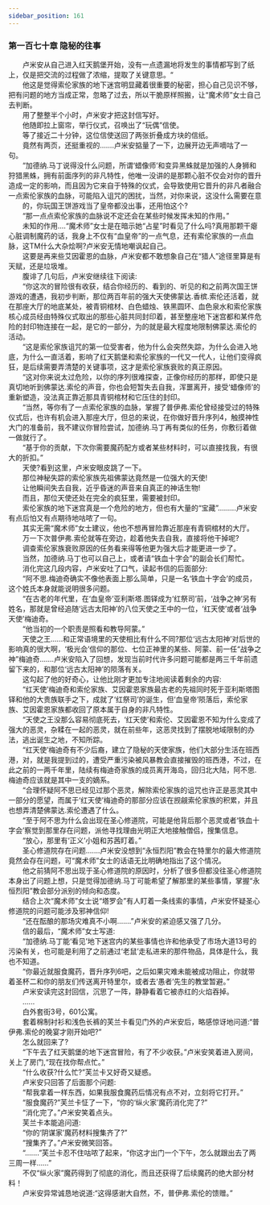 ```yaml
---
sidebar_position: 161
---
```

### 第一百七十章 隐秘的往事  


　　卢米安从自己进入红天鹅堡开始，没有一点遗漏地将发生的事情都写到了纸上，仅是把交流的过程做了浓缩，提取了关键意思。“  
　　他这是觉得索伦家族的地下迷宫明显藏着很重要的秘密，担心自己见识不够，把有问题的地方当成正常，忽略了过去，所以干脆原样照搬，让“魔术师”女士自己去判断。  
　　用了整整半个小时，卢米安才把这封信写好。  
　　他随即拉上窗帘，举行仪式，召唤出了“玩偶”信使。  
　　等了接近二十分钟，这位信使送回了两张折叠成方块的信纸。  
　　竟然有两页，还挺重视的…….卢米安掂量了一下，边展开边无声嘀咕了一句。  
　　“加德纳.马丁说得没什么问题，所谓‘蜡像师’和变异黑蛛就是加强的人身狮和狩猎黑蛛，拥有前面序列的非凡特性，他唯一没讲的是那颗心脏不仅会对你的晋升造成一定的影响，而且因为它来自于特殊的仪式，会导致使用它晋升的非凡者融合一点索伦家族的血脉，可能陷入诅咒的困扰，当然，对你来说，这没什么需要在意  
　　的，你玩国王饼游戏当了皇帝都没出事，还用怕这个?  
　　“那一点点索伦家族的血脉说不定还会在某些时候发挥未知的作用。”  
　　未知的作用....“魔术师”女士是在暗示她“占星”时看见了什么吗?真用那颗干瘪心脏调制魔药的话，我身上不仅有“血皇帝”的一点气息，还有索伦家族的一点血脉，这TM什么大杂烩啊?卢米安无情地嘲讽起自己。  
　　这要是再来些艾因霍恩的血脉，卢米安都不敢想象自己在“猎人”途径里算是有天赋，还是垃圾堆。  
　　腹诽了几句后，卢米安继续往下阅读:  
　　“你这次的冒险很有收获，结合你经历的、看到的、听见的和之前两次国王饼游戏的遭遇，我初步判断，那位两百年前的强大天使佛蒙达.香槟.索伦还活着，就在那座大厅的地底某处，被青铜棺材、白色蜡烛、铁黑圆环、血色泉水和索伦家族核心成员经由特殊仪式取出的那些心脏共同封印着，甚至整座地下迷宫都和某件危险的封印物连接在一起，是它的一部分，为的就是最大程度地限制佛蒙达.索伦的活动。  
　　“这是索伦家族诅咒的第一位受害者，他为什么会突然失踪，为什么会进入地底，为什么一直活着，影响了红天鹅堡和索伦家族的一代又一代人，让他们变得疯狂，是后续需要弄清楚的关键事项，这才是索伦家族衰败的真正原因。  
　　“这对你来说太过危险，以你的序列很难探查，正像你经历的那样，即使只是真切地听到佛蒙达.索伦的声音，你也会短暂失去自我，浑噩离开，接受‘蜡像师’的重新塑造，没法真正靠近那具青铜棺材和它压住的封印。  
　　“当然，等你有了一点索伦家族的血脉，掌握了普伊弗.索伦曾经接受过的特殊仪式后，也许有机会进入那座大厅，但总的来说，在你做好晋升序列4，触摸神性大门的准备前，我不建议你冒险尝试，加德纳.马丁再有类似的任务，你敷衍着做一做就行了。  
　　“基于你的贡献，下次你需要魔药配方或者某些材料时，可以直接找我，有很大的折扣。”  
　　天使?看到这里，卢米安眼皮跳了一下。  
　　那位神秘失踪的索伦家族先祖佛蒙达竟然是一位强大的天使!  
　　让他瞬间失去自我，近乎昏迷的声音来自真正的神话生物!  
　　而且，那位天使还处在完全的疯狂里，需要被封印。  
　　索伦家族的地下迷宫真是一个危险的地方，但也有大量的“宝藏”.….….卢米安有点后怕又有点期待地咕哝了一句。  
　　其实无需“魔术师”女士建议，他也不想再冒险靠近那座有青铜棺材的大厅。  
　　万一下次普伊弗.索伦就等在旁边，趁着他失去自我，直接将他干掉呢?  
　　调查索伦家族衰败原因的任务看来得等他更为强大后才能更进一步了。  
　　当然，加德纳.马丁也可以自己上，或者请“铁血十字会”的副会长们帮忙。  
　　消化完这几段内容，卢米安吐了口气，读起书信的后面部分:  
　　“阿不思.梅迪奇确实不像他表面上那么简单，只是一名‘铁血十字会’的成员，这个姓氏本身就能说明很多问题。  
　　“在古老的年代里，在‘血皇帝’亚利斯塔.图铎成为‘红祭司’前，‘战争之神’另有姓名，那就是曾经追随‘远古太阳神’的八位天使之王中的一位，‘红天使’或者‘战争天使’梅迪奇。  
　　“他当初的一个职责是照看和教导阿蒙。”  
　　天使之王......和正常语境里的天使相比有什么不同?那位‘远古太阳神’对后世的影响真的很大啊，‘极光会’信仰的那位、七位正神里的某些、阿蒙、前一任“战争之神”梅迪奇…….卢米安陷入了回想，发现当前时代许多问题可能都是两三千年前遗留下来的，和那位‘远古太阳神’的陨落有关。  
　　这勾起了他的好奇心，让他比刚才更加专注地阅读着剩余的内容:  
　　“红天使’梅迪奇和索伦家族、艾因霍恩家族最古老的先祖同时死于亚利斯塔图铎和他的大贵族联手之下，成就了‘红祭司’的诞生，但‘血皇帝’陨落后，索伦家族、艾因霍恩家族都收回了原本属于自身的非凡特性。  
　　“天使之王没那么容易彻底死去，‘红天使’和索伦、艾因霍恩不知为什么变成了强大的恶灵，杂糅在一起的恶灵，就在前些年，这恶灵找到了摆脱地域限制的办法，逃出诞生之地，不知所踪。  
　　“红天使’梅迪奇有不少后裔，建立了隐秘的天使家族，他们大部分生活在班西港，对，就是我提到过的，遭受严重污染被风暴教会直接摧毁的班西港，不过，在此之前的一两千年里，陆续有梅迪奇家族的成员离开海岛，回归北大陆，阿不思.梅迪奇应该就是其中一支的嫡系。  
　　“合理怀疑阿不思已经见过那个恶灵，解除索伦家族的诅咒也许正是恶灵其中一部分的愿望，而属于‘红天使’梅迪奇的那部分应该在觊觎索伦家族的积累，并且也想弄清楚佛蒙达.索伦遭遇了什么。  
　　“至于阿不思为什么会出现在圣心修道院，可能是他背后那个恶灵或者‘铁血十字会’察觉到那里存在问题，派他寻找理由光明正大地接触僧侣，搜集信息。  
　　“放心，那里有‘正义’小姐和苏茜盯着。”  
　　圣心修道院存在问题.…...卢米安没想到“永恒烈阳”教会在特里尔的最大修道院竟然会存在问题，可“魔术师”女士的话语无比明确地指出了这个情况。  
　　他之前猜阿不思出现于圣心修道院的原因时，分析了很多但都没往圣心修道院本身出了问题上想，只是觉得加德纳.马丁可能希望了解那里的某些事情，掌握“永恒烈阳”教会部分派别的倾向和态度。  
　　结合上次“魔术师”女士说“塔罗会”有人盯着一条线索的事情，卢米安怀疑圣心修道院的问题可能涉及邪神信仰!  
　　“还在酝酿的那场灾难真不小啊.……”卢米安的紧迫感又强了几分。  
　　信的最后，“魔术师”女士写道:  
　　“加德纳.马丁能‘看见’地下迷宫内的某些事情也许和他承受了市场大道13号的污染有关，也可能是利用了之前通过‘老鼠’走私进来的那件物品，具体是什么，我也不知道。  
　　“你最近就服食魔药，晋升序列6吧，之后如果灾难未能被成功阻止，你就带着圣杯二和你的朋友们传送离开特里尔，或者去‘愚者’先生的教堂暂避。”  
　　卢米安读完这封回信，沉思了一阵，静静看着它被赤红的火焰吞掉。  
　　......  
　　白外套街3号，601公寓。  
　　套着棉制衬衫和浅色长裤的芙兰卡看见门外的卢米安后，略感惊讶地问道:“普伊弗.索伦的晚宴才刚开始吧?”  
　　怎么就回来了?  
　　“下午去了红天鹅堡的地下迷宫冒险，有了不少收获。”卢米安笑着进入房间，关上了房门,“现在找你帮点忙。”  
　　“什么收获?什么忙?”芙兰卡又好奇又疑惑。  
　　卢米安只回答了后面那个问题:  
　　“帮我拿着一样东西，如果我服食魔药后情况有点不对，立刻将它打开。”  
　　“服食魔药?”芙兰卡怔了一下，“你的‘纵火家’魔药消化完了?”  
　　“消化完了。”卢米安笑着点头。  
　　芙兰卡本能追问道:  
　　“你的‘阴谋家’魔药材料搜集齐了?”  
　　“搜集齐了。”卢米安微笑回答。  
　　“...….”芙兰卡忍不住咕哝了起来，“你这才出门一个下午，怎么就跟出去了两三周一样……”  
　　不仅“纵火家”魔药得到了彻底的消化，而且还获得了后续魔药的绝大部分材料！  
　　卢米安异常诚恳地说道:“这得感谢大自然，不，普伊弗.索伦的馈赠。”  
